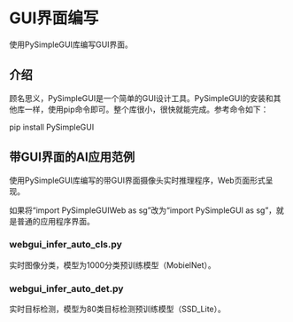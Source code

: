 # GUI界面编写

使用PySimpleGUI库编写GUI界面。

## 介绍

顾名思义，PySimpleGUI是一个简单的GUI设计工具。PySimpleGUI的安装和其他库一样，使用pip命令即可。整个库很小，很快就能完成。参考命令如下：

pip install  PySimpleGUI

## 带GUI界面的AI应用范例

使用PySimpleGUI库编写的带GUI界面摄像头实时推理程序，Web页面形式呈现。

如果将“import PySimpleGUIWeb as sg”改为“import PySimpleGUI as sg”，就是普通的应用程序界面。

### webgui_infer_auto_cls.py

实时图像分类，模型为1000分类预训练模型（MobielNet）。


### webgui_infer_auto_det.py

实时目标检测，模型为80类目标检测预训练模型（SSD_Lite）。




